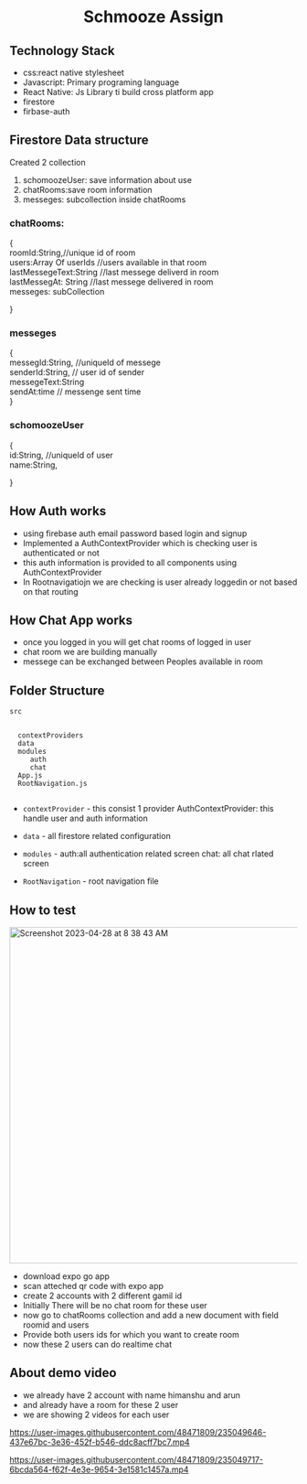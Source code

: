 <h1 align="center">Schmooze Assign</h1>

## Technology Stack
* css:react native stylesheet
* Javascript: Primary programing language
* React Native: Js Library ti build cross platform app
* firestore
* firbase-auth

## Firestore Data structure

Created 2 collection
1. schomoozeUser: save information about use
2. chatRooms:save room information
3. messeges: subcollection inside chatRooms
### chatRooms:
{<br>
roomId:String,//unique id of room <br>
users:Array Of userIds //users available in that room <br>
lastMessegeText:String //last messege deliverd in room <br>
lastMessegAt: String  //last messege delivered in room <br>
messeges: subCollection <br>

}
### messeges
{ <br>
messegId:String, //uniqueId of messege <br>
senderId:String,  // user id of sender <br>
messegeText:String   <br>
sendAt:time    // messenge sent time <br>
} <br>
### schomoozeUser
{ <br>
id:String, //uniqueId of user <br>
name:String,   <br>

} <br>

## How Auth works
* using firebase auth email password based login and signup
* Implemented a AuthContextProvider which is checking user is authenticated or not 
* this auth information is provided to all components using AuthContextProvider
* In Rootnavigatiojn we are checking is user already loggedin or not based on that routing 

## How Chat App works 
* once you logged in you will get chat rooms of logged in user 
* chat room we are building manually
* messege can be exchanged between Peoples available in room

## Folder Structure
```
src
  
 
  contextProviders
  data
  modules
     auth
     chat
  App.js
  RootNavigation.js
  
  ```
  
  *  `contextProvider` - this consist 1 provider 
    AuthContextProvider: this handle user and auth information
    
 *  `data` - all firestore related configuration
 *  `modules` - auth:all authentication related screen chat: all chat rlated screen
 *   `RootNavigation` - root navigation file

## How to test
<img width="588" alt="Screenshot 2023-04-28 at 8 38 43 AM" src="https://user-images.githubusercontent.com/48471809/235046225-1f97156e-4055-447d-9888-77e5f34a5efa.png">

* download expo go app
* scan atteched qr code with expo app
*  create 2 accounts with 2 different gamil id
* Initially There will be no chat room for these user
* now go to chatRooms collection and add a new document with field roomid and users 
* Provide both users ids for which you want to create room 
* now these 2 users can do realtime chat 

## About demo video
* we already have 2 account with name himanshu and arun
* and already have a room for these 2 user
* we are showing 2 videos for each user



https://user-images.githubusercontent.com/48471809/235049646-437e67bc-3e36-452f-b546-ddc8acff7bc7.mp4



https://user-images.githubusercontent.com/48471809/235049717-6bcda564-f62f-4e3e-9654-3e1581c1457a.mp4
